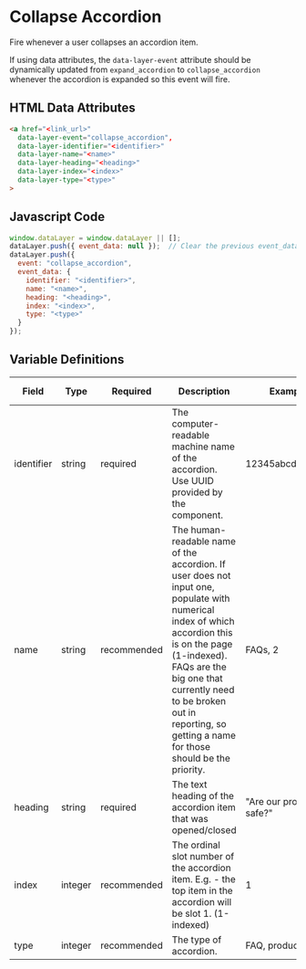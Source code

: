 # Collapse Accordion

Fire whenever a user collapses an accordion item.

If using data attributes, the `data-layer-event` attribute should be dynamically updated from `expand_accordion` to `collapse_accordion` whenever the accordion is expanded so this event will fire.

## HTML Data Attributes

```html
<a href="<link_url>"
  data-layer-event="collapse_accordion",
  data-layer-identifier="<identifier>"
  data-layer-name="<name>"
  data-layer-heading="<heading>"
  data-layer-index="<index>"
  data-layer-type="<type>"
>
```
## Javascript Code

```js
window.dataLayer = window.dataLayer || [];
dataLayer.push({ event_data: null });  // Clear the previous event_data object.
dataLayer.push({
  event: "collapse_accordion",
  event_data: {
    identifier: "<identifier>",
    name: "<name>",
    heading: "<heading>",
    index: "<index>",
    type: "<type>"
  }
});
```

## Variable Definitions

|Field|Type|Required|Description|Example|Pattern|Min Length|Max Length|Minimum|Maximum|Multiple Of|
| --- | --- | --- | --- | --- | --- | --- | --- | --- | --- | --- |
|identifier|string|required|The computer-readable machine name of the accordion. Use UUID provided by the component.|12345abcde12345|
|name|string|recommended|The human-readable name of the accordion. If user does not input one, populate with numerical index of which accordion this is on the page (1-indexed). FAQs are the big one that currently need to be broken out in reporting, so getting a name for those should be the priority.|FAQs, 2|
|heading|string|required|The text heading of the accordion item that was opened/closed|"Are our products safe?"|
|index|integer|recommended|The ordinal slot number of the accordion item. E.g. - the top item in the accordion will be slot 1. (1-indexed)|1||1||1|
|type|integer|recommended|The type of accordion.|FAQ, product|